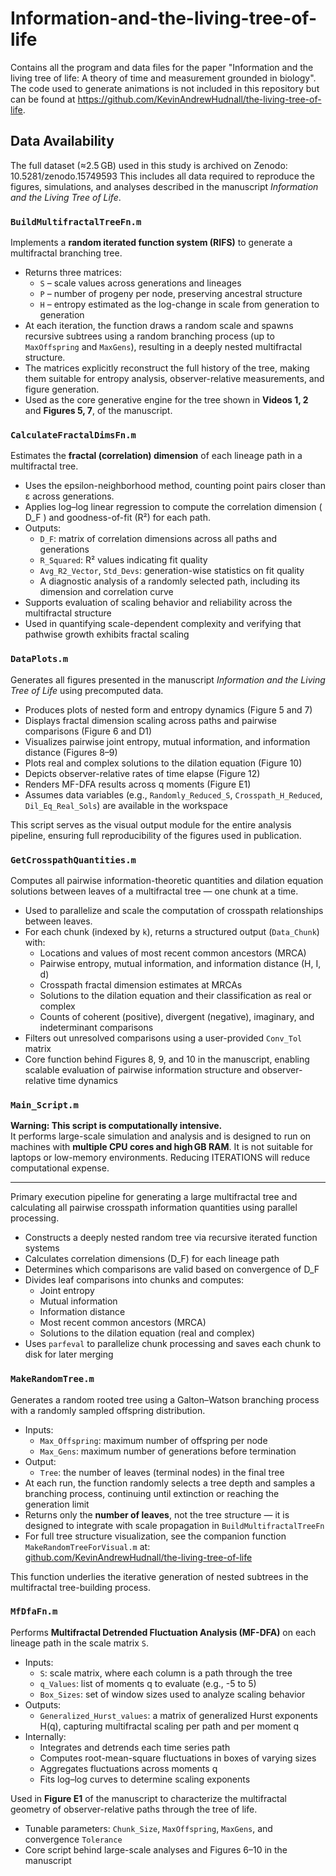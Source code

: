 # Information-and-the-living-tree-of-life
Contains all the program and data files for the paper "Information and the living tree of life: A theory of time and measurement grounded in biology".
The code used to generate animations is not included in this repository but can be found at https://github.com/KevinAndrewHudnall/the-living-tree-of-life.

## Data Availability
The full dataset (≈2.5 GB) used in this study is archived on Zenodo:
10.5281/zenodo.15749593
This includes all data required to reproduce the figures, simulations, and analyses described in the manuscript *Information and the Living Tree of Life*.

### `BuildMultifractalTreeFn.m`
Implements a **random iterated function system (RIFS)** to generate a multifractal branching tree.  
- Returns three matrices:
  - `S` – scale values across generations and lineages  
  - `P` – number of progeny per node, preserving ancestral structure  
  - `H` – entropy estimated as the log-change in scale from generation to generation  
- At each iteration, the function draws a random scale and spawns recursive subtrees using a random branching process (up to `MaxOffspring` and `MaxGens`), resulting in a deeply nested multifractal structure.  
- The matrices explicitly reconstruct the full history of the tree, making them suitable for entropy analysis, observer-relative measurements, and figure generation.  
- Used as the core generative engine for the tree shown in **Videos 1, 2** and **Figures 5, 7**, of the manuscript.
  
### `CalculateFractalDimsFn.m`

Estimates the **fractal (correlation) dimension** of each lineage path in a multifractal tree.  
- Uses the epsilon-neighborhood method, counting point pairs closer than ε across generations.  
- Applies log–log linear regression to compute the correlation dimension \( D_F \) and goodness-of-fit (R²) for each path.  
- Outputs:
  - `D_F`: matrix of correlation dimensions across all paths and generations  
  - `R_Squared`: R² values indicating fit quality  
  - `Avg_R2_Vector`, `Std_Devs`: generation-wise statistics on fit quality  
  - A diagnostic analysis of a randomly selected path, including its dimension and correlation curve  
- Supports evaluation of scaling behavior and reliability across the multifractal structure  
- Used in quantifying scale-dependent complexity and verifying that pathwise growth exhibits fractal scaling

### `DataPlots.m`

Generates all figures presented in the manuscript *Information and the Living Tree of Life* using precomputed data.  
- Produces plots of nested form and entropy dynamics (Figure 5 and 7)  
- Displays fractal dimension scaling across paths and pairwise comparisons (Figure 6 and D1)  
- Visualizes pairwise joint entropy, mutual information, and information distance (Figures 8–9)  
- Plots real and complex solutions to the dilation equation (Figure 10)  
- Depicts observer-relative rates of time elapse (Figure 12)  
- Renders MF-DFA results across q moments (Figure E1)  
- Assumes data variables (e.g., `Randomly_Reduced_S`, `Crosspath_H_Reduced`, `Dil_Eq_Real_Sols`) are available in the workspace  

This script serves as the visual output module for the entire analysis pipeline, ensuring full reproducibility of the figures used in publication.

### `GetCrosspathQuantities.m`

Computes all pairwise information-theoretic quantities and dilation equation solutions between leaves of a multifractal tree — one chunk at a time.  
- Used to parallelize and scale the computation of crosspath relationships between leaves.  
- For each chunk (indexed by `k`), returns a structured output (`Data_Chunk`) with:
  - Locations and values of most recent common ancestors (MRCA)
  - Pairwise entropy, mutual information, and information distance (H, I, d)
  - Crosspath fractal dimension estimates at MRCAs
  - Solutions to the dilation equation and their classification as real or complex
  - Counts of coherent (positive), divergent (negative), imaginary, and indeterminant comparisons  
- Filters out unresolved comparisons using a user-provided `Conv_Tol` matrix  
- Core function behind Figures 8, 9, and 10 in the manuscript, enabling scalable evaluation of pairwise information structure and observer-relative time dynamics

### `Main_Script.m`

**Warning: This script is computationally intensive.**  
It performs large-scale simulation and analysis and is designed to run on machines with **multiple CPU cores and high GB RAM**. It is not suitable for laptops or low-memory environments. Reducing ITERATIONS will reduce computational expense.

---

Primary execution pipeline for generating a large multifractal tree and calculating all pairwise crosspath information quantities using parallel processing.  
- Constructs a deeply nested random tree via recursive iterated function systems  
- Calculates correlation dimensions (D_F) for each lineage path  
- Determines which comparisons are valid based on convergence of D_F  
- Divides leaf comparisons into chunks and computes:
  - Joint entropy
  - Mutual information
  - Information distance
  - Most recent common ancestors (MRCA)
  - Solutions to the dilation equation (real and complex)
- Uses `parfeval` to parallelize chunk processing and saves each chunk to disk for later merging

### `MakeRandomTree.m`

Generates a random rooted tree using a Galton–Watson branching process with a randomly sampled offspring distribution.  
- Inputs:  
  - `Max_Offspring`: maximum number of offspring per node  
  - `Max_Gens`: maximum number of generations before termination  
- Output:  
  - `Tree`: the number of leaves (terminal nodes) in the final tree  
- At each run, the function randomly selects a tree depth and samples a branching process, continuing until extinction or reaching the generation limit  
- Returns only the **number of leaves**, not the tree structure — it is designed to integrate with scale propagation in `BuildMultifractalTreeFn`  
- For full tree structure visualization, see the companion function `MakeRandomTreeForVisual.m` at:  
  [github.com/KevinAndrewHudnall/the-living-tree-of-life](https://github.com/KevinAndrewHudnall/the-living-tree-of-life/tree/main/Functions)  

This function underlies the iterative generation of nested subtrees in the multifractal tree-building process.

### `MfDfaFn.m`

Performs **Multifractal Detrended Fluctuation Analysis (MF-DFA)** on each lineage path in the scale matrix `S`.  
- Inputs:
  - `S`: scale matrix, where each column is a path through the tree
  - `q_Values`: list of moments q to evaluate (e.g., -5 to 5)
  - `Box_Sizes`: set of window sizes used to analyze scaling behavior  
- Outputs:
  - `Generalized_Hurst_values`: a matrix of generalized Hurst exponents H(q), capturing multifractal scaling per path and per moment q  
- Internally:
  - Integrates and detrends each time series path
  - Computes root-mean-square fluctuations in boxes of varying sizes
  - Aggregates fluctuations across moments q
  - Fits log–log curves to determine scaling exponents

Used in **Figure E1** of the manuscript to characterize the multifractal geometry of observer-relative paths through the tree of life.


- Tunable parameters: `Chunk_Size`, `MaxOffspring`, `MaxGens`, and convergence `Tolerance`  
- Core script behind large-scale analyses and Figures 6–10 in the manuscript


